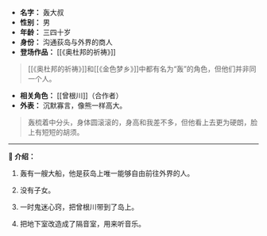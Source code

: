 
- **名字：** 轰大叔
- **性别：** 男
- **年龄：** 三四十岁
- **身份：** 沟通荻岛与外界的商人
- **登场作品：** [[《奥杜邦的祈祷》]]

> [[《奥杜邦的祈祷》]]和[[《金色梦乡》]]中都有名为“轰”的角色，但他们并非同一个人。

- **相关角色：** [[曾根川]]（合作者）
- **外表：** 沉默寡言，像熊一样高大。

> 轰梳着中分头，身体圆滚滚的，身高和我差不多，但他看上去更为硬朗，脸上有短短的胡须。

---

**🐻 介绍：** 

1. 轰有一艘大船，他是荻岛上唯一能够自由前往外界的人。

2. 没有子女。

3. 一时鬼迷心窍，把曾根川带到了岛上。

4. 把地下室改造成了隔音室，用来听音乐。